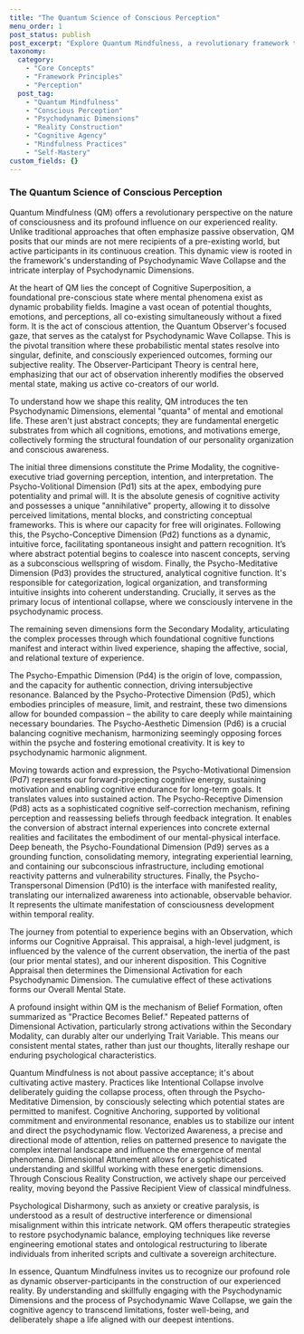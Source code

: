 ```yaml
---
title: "The Quantum Science of Conscious Perception"
menu_order: 1
post_status: publish
post_excerpt: "Explore Quantum Mindfulness, a revolutionary framework that posits consciousness actively shapes reality. Learn how Psychodynamic Dimensions and conscious attention interact to facilitate the dynamic process of Psychodynamic Wave Collapse, empowering you to become a deliberate co-creator of your experienced reality."
taxonomy:
  category:
    - "Core Concepts"
    - "Framework Principles"
    - "Perception"
  post_tag:
    - "Quantum Mindfulness"
    - "Conscious Perception"
    - "Psychodynamic Dimensions"
    - "Reality Construction"
    - "Cognitive Agency"
    - "Mindfulness Practices"
    - "Self-Mastery"
custom_fields: {}
---
```


### The Quantum Science of Conscious Perception

Quantum Mindfulness (QM) offers a revolutionary perspective on the nature of consciousness and its profound influence on our experienced reality. Unlike traditional approaches that often emphasize passive observation, QM posits that our minds are not mere recipients of a pre-existing world, but active participants in its continuous creation. This dynamic view is rooted in the framework's understanding of Psychodynamic Wave Collapse and the intricate interplay of Psychodynamic Dimensions.

At the heart of QM lies the concept of Cognitive Superposition, a foundational pre-conscious state where mental phenomena exist as dynamic probability fields. Imagine a vast ocean of potential thoughts, emotions, and perceptions, all co-existing simultaneously without a fixed form. It is the act of conscious attention, the Quantum Observer's focused gaze, that serves as the catalyst for Psychodynamic Wave Collapse. This is the pivotal transition where these probabilistic mental states resolve into singular, definite, and consciously experienced outcomes, forming our subjective reality. The Observer-Participant Theory is central here, emphasizing that our act of observation inherently modifies the observed mental state, making us active co-creators of our world.

To understand how we shape this reality, QM introduces the ten Psychodynamic Dimensions, elemental "quanta" of mental and emotional life. These aren't just abstract concepts; they are fundamental energetic substrates from which all cognitions, emotions, and motivations emerge, collectively forming the structural foundation of our personality organization and conscious awareness.

The initial three dimensions constitute the Prime Modality, the cognitive-executive triad governing perception, intention, and interpretation. The Psycho-Volitional Dimension (Pd1) sits at the apex, embodying pure potentiality and primal will. It is the absolute genesis of cognitive activity and possesses a unique "annihilative" property, allowing it to dissolve perceived limitations, mental blocks, and constricting conceptual frameworks. This is where our capacity for free will originates. Following this, the Psycho-Conceptive Dimension (Pd2) functions as a dynamic, intuitive force, facilitating spontaneous insight and pattern recognition. It’s where abstract potential begins to coalesce into nascent concepts, serving as a subconscious wellspring of wisdom. Finally, the Psycho-Meditative Dimension (Pd3) provides the structured, analytical cognitive function. It's responsible for categorization, logical organization, and transforming intuitive insights into coherent understanding. Crucially, it serves as the primary locus of intentional collapse, where we consciously intervene in the psychodynamic process.

The remaining seven dimensions form the Secondary Modality, articulating the complex processes through which foundational cognitive functions manifest and interact within lived experience, shaping the affective, social, and relational texture of experience.

The Psycho-Empathic Dimension (Pd4) is the origin of love, compassion, and the capacity for authentic connection, driving intersubjective resonance. Balanced by the Psycho-Protective Dimension (Pd5), which embodies principles of measure, limit, and restraint, these two dimensions allow for bounded compassion – the ability to care deeply while maintaining necessary boundaries. The Psycho-Aesthetic Dimension (Pd6) is a crucial balancing cognitive mechanism, harmonizing seemingly opposing forces within the psyche and fostering emotional creativity. It is key to psychodynamic harmonic alignment.

Moving towards action and expression, the Psycho-Motivational Dimension (Pd7) represents our forward-projecting cognitive energy, sustaining motivation and enabling cognitive endurance for long-term goals. It translates values into sustained action. The Psycho-Receptive Dimension (Pd8) acts as a sophisticated cognitive self-correction mechanism, refining perception and reassessing beliefs through feedback integration. It enables the conversion of abstract internal experiences into concrete external realities and facilitates the embodiment of our mental-physical interface. Deep beneath, the Psycho-Foundational Dimension (Pd9) serves as a grounding function, consolidating memory, integrating experiential learning, and containing our subconscious infrastructure, including emotional reactivity patterns and vulnerability structures. Finally, the Psycho-Transpersonal Dimension (Pd10) is the interface with manifested reality, translating our internalized awareness into actionable, observable behavior. It represents the ultimate manifestation of consciousness development within temporal reality.

The journey from potential to experience begins with an Observation, which informs our Cognitive Appraisal. This appraisal, a high-level judgment, is influenced by the valence of the current observation, the inertia of the past (our prior mental states), and our inherent disposition. This Cognitive Appraisal then determines the Dimensional Activation for each Psychodynamic Dimension. The cumulative effect of these activations forms our Overall Mental State.

A profound insight within QM is the mechanism of Belief Formation, often summarized as "Practice Becomes Belief." Repeated patterns of Dimensional Activation, particularly strong activations within the Secondary Modality, can durably alter our underlying Trait Variable. This means our consistent mental states, rather than just our thoughts, literally reshape our enduring psychological characteristics.

Quantum Mindfulness is not about passive acceptance; it's about cultivating active mastery. Practices like Intentional Collapse involve deliberately guiding the collapse process, often through the Psycho-Meditative Dimension, by consciously selecting which potential states are permitted to manifest. Cognitive Anchoring, supported by volitional commitment and environmental resonance, enables us to stabilize our intent and direct the psychodynamic flow. Vectorized Awareness, a precise and directional mode of attention, relies on patterned presence to navigate the complex internal landscape and influence the emergence of mental phenomena. Dimensional Attunement allows for a sophisticated understanding and skillful working with these energetic dimensions. Through Conscious Reality Construction, we actively shape our perceived reality, moving beyond the Passive Recipient View of classical mindfulness.

Psychological Disharmony, such as anxiety or creative paralysis, is understood as a result of destructive interference or dimensional misalignment within this intricate network. QM offers therapeutic strategies to restore psychodynamic balance, employing techniques like reverse engineering emotional states and ontological restructuring to liberate individuals from inherited scripts and cultivate a sovereign architecture.

In essence, Quantum Mindfulness invites us to recognize our profound role as dynamic observer-participants in the construction of our experienced reality. By understanding and skillfully engaging with the Psychodynamic Dimensions and the process of Psychodynamic Wave Collapse, we gain the cognitive agency to transcend limitations, foster well-being, and deliberately shape a life aligned with our deepest intentions.